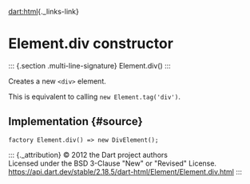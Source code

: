 [dart:html](../../dart-html/dart-html-library){._links-link}

Element.div constructor
=======================

::: {.section .multi-line-signature}
Element.div()
:::

Creates a new `<div>` element.

This is equivalent to calling `new Element.tag('div')`.

Implementation {#source}
--------------

``` {.language-dart data-language="dart"}
factory Element.div() => new DivElement();
```

::: {._attribution}
© 2012 the Dart project authors\
Licensed under the BSD 3-Clause \"New\" or \"Revised\" License.\
<https://api.dart.dev/stable/2.18.5/dart-html/Element/Element.div.html>
:::
